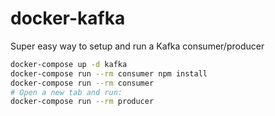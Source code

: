 # docker-kafka

Super easy way to setup and run a Kafka consumer/producer

```bash
docker-compose up -d kafka
docker-compose run --rm consumer npm install
docker-compose run --rm consumer
# Open a new tab and run:
docker-compose run --rm producer
```